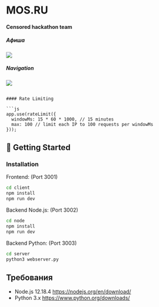 # MOS.RU
#### Censored hackathon team

##### Афиша
![](https://github.com/Censored-Data/MOS.RU/blob/main/Gallery/Afisha.gif?raw=true)
##### Navigation
![](https://github.com/Peace-Data/Peace-Data/blob/main/MVP/Demonstration/navigation.png?raw=true)

```

#### Rate Limiting

```js
app.use(rateLimit({
  windowMs: 15 * 60 * 1000, // 15 minutes
  max: 100 // limit each IP to 100 requests per windowMs
}));
```

#### 

## :rocket: Getting Started

### Installation
Frontend: (Port 3001)
```sh
cd client
npm install
npm run dev
```

Backend Node.js: (Port 3002)
```sh
cd node
npm install
npm run dev
```

Backend Python: (Port 3003)
```sh
cd server
python3 webserver.py
```


## Требования
* Node.js 12.18.4 https://nodejs.org/en/download/
* Python 3.x https://www.python.org/downloads/
